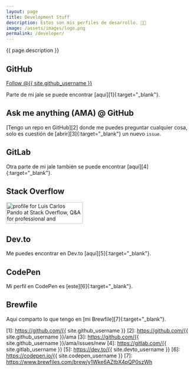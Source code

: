 ```yaml
---
layout: page
title: Development Stuff
description: Estos son mis perfiles de desarrollo. 👨‍💻
image: /assets/images/logo.png
permalink: /developer/
---
```


<p class="text-center">{{ page.description }}</p>

## <i class="fa-brands fa-github"></i> GitHub
<a class="github-button" href="https://github.com/{{ site.github_username }}" aria-label="Follow @{{ site.github_username }} on GitHub">Follow @{{ site.github_username }}</a>

Parte de mi jale se puede encontrar [aquí][1]{:target="_blank"}.

## <i class="fa-solid fa-code-branch"></i> Ask me anything (AMA) @ GitHub
[Tengo un repo en GitHub][2] donde me puedes preguntar cualquier cosa, solo es cuestión de [abrir][3]{:target="_blank"} un nuevo `issue`.

## <i class="fa-brands fa-gitlab"></i> GitLab
Otra parte de mi jale también se puede encontrar [aquí][4]{:target="_blank"}.

## <i class="fa-brands fa-stack-overflow"></i> Stack Overflow
<a href="https://stackoverflow.com/users/2197860/luis-carlos-pando" target="_blank">
    <img src="https://stackoverflow.com/users/flair/2197860.png?theme=dark" width="208" height="58" alt="profile for Luis Carlos Pando at Stack Overflow, Q&amp;A for professional and enthusiast programmers" title="profile for Luis Carlos Pando at Stack Overflow, Q&amp;A for professional and enthusiast programmers">
</a>

## <i class="fa-brands fa-dev"></i> Dev.to
Me puedes encontrar en Dev.to [aquí][5]{:target="_blank"}.

## <i class="fa-brands fa-codepen"></i> CodePen
Mi perfil en CodePen es [este][6]{:target="_blank"}.

## <i class="fa-solid fa-beer-mug-empty"></i> Brewfile
Aquí comparto lo que tengo en [mi Brewfile][7]{:target="_blank"}.


[1]: https://github.com/{{ site.github_username }}
[2]: https://github.com/{{ site.github_username }}/ama
[3]: https://github.com/{{ site.github_username }}/ama/issues/new
[4]: https://gitlab.com/{{ site.gitlab_username }}
[5]: https://dev.to/{{ site.devto_username }}
[6]: https://codepen.io/{{ site.codepen_username }}
[7]: https://www.brewfiles.com/brew/y1Wke6AZtbX4pQP0szWh
